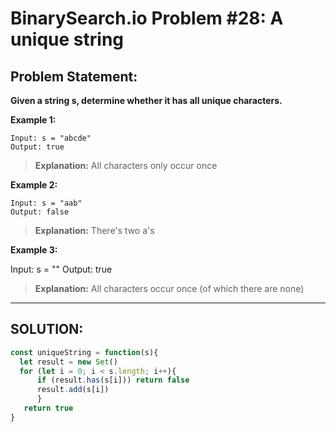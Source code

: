 # BinarySearch.io Problem #28: A unique string

## Problem Statement:

**Given a string s, determine whether it has all unique characters.**

**Example 1:**

```
Input: s = "abcde"
Output: true
```

> **Explanation:** All characters only occur once

**Example 2:**

```
Input: s = "aab"
Output: false
```

> **Explanation:** There's two a's

**Example 3:**

Input: s = ""
Output: true

> **Explanation:** All characters occur once (of which there are none)

---

## **SOLUTION:**

```javascript
const uniqueString = function(s){
  let result = new Set()
  for (let i = 0; i < s.length; i++){
      if (result.has(s[i])) return false
      result.add(s[i])
      }
   return true
}
```
